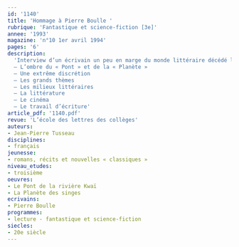 ```yaml
---
id: '1140'
title: 'Hommage à Pierre Boulle '
rubrique: 'Fantastique et science-fiction [3e]'
annee: '1993'
magazine: 'n°10 1er avril 1994'
pages: '6'
description: 
  'Interview d’un écrivain un peu en marge du monde littéraire décédé le 1er février 1994. Son nom est surtout connu par les adaptations cinématographiques qui ont été faites du « Pont de la rivière Kwaï » et de « La Planète des singes »…
  – L’ombre du « Pont » et de la « Planète »
  – Une extrême discrétion
  – Les grands thèmes
  – Les milieux littéraires
  – La littérature
  – Le cinéma
  – Le travail d’écriture'
article_pdf: '1140.pdf'
revue: 'L’école des lettres des collèges'
auteurs:
- Jean-Pierre Tusseau
disciplines:
- français
jeunesse:
- romans, récits et nouvelles « classiques »
niveau_etudes:
- troisième
oeuvres:
- Le Pont de la rivière Kwaï
- La Planète des singes
ecrivains:
- Pierre Boulle
programmes:
- lecture - fantastique et science-fiction
siecles:
- 20e siècle
---
```

